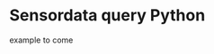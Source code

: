 ﻿---
author: Benedikte Kallåk
description: This section describes how to use python in an sdk
---

# Sensordata query Python 
example to come



